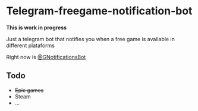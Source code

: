 # Telegram-freegame-notification-bot
**This is work in progress**

Just a telegram bot that notifies you when a free game is available in different plataforms

Right now is [@GNotificationsBot](https://t.me/GnotificationsBot)

## Todo
- ~~Epic games~~
- Steam
- ...

